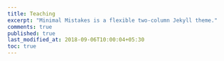 ```yaml
---
title: Teaching
excerpt: "Minimal Mistakes is a flexible two-column Jekyll theme."
comments: true
published: true
last_modified_at: 2018-09-06T10:00:04+05:30
toc: true
---
```


